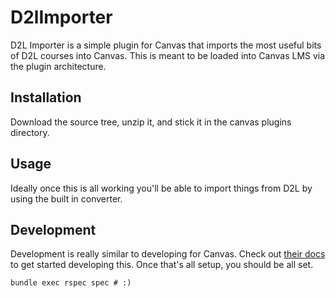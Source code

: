 # D2lImporter

D2L Importer is a simple plugin for Canvas that imports the most useful 
bits of D2L courses into Canvas.  This is meant to be loaded into Canvas
LMS via the plugin architecture.

## Installation

Download the source tree, unzip it, and stick it in the canvas plugins directory.

## Usage

Ideally once this is all working you'll be able to import things from D2L
by using the built in converter.

## Development

Development is really similar to developing for Canvas.  Check out [their docs](https://github.com/instructure/canvas-lms/tree/stable/doc)
 to get started developing this. Once that's all setup, you should be all set.
 
`bundle exec rspec spec # :)`

